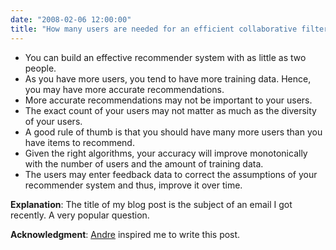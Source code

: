```yaml
---
date: "2008-02-06 12:00:00"
title: "How many users are needed for an efficient collaborative filtering system?"
---
```




- You can build an effective recommender system with as little as two people.
- As you have more users, you tend to have more training data. Hence, you may have more accurate recommendations.
- More accurate recommendations may not be important to your users. 
- The exact count of your users may not matter as much as the diversity of your users.
- A good rule of thumb is that you should have many more users than you have items to recommend.
- Given the right algorithms, your accuracy will improve monotonically with the number of users and the amount of training data.
- The users may enter feedback data to correct the assumptions of your recommender system and thus, improve it over time.


__Explanation__: The title of my blog post is the subject of an email I got recently. A very popular question.

__Acknowledgment__: [Andre](https://synthese.wordpress.com/) inspired me to write this post.

